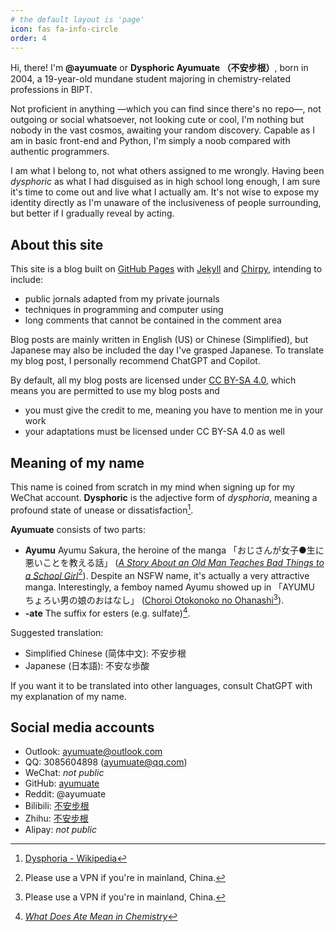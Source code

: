 ```yaml
---
# the default layout is 'page'
icon: fas fa-info-circle
order: 4
---
```


Hi, there! I'm **@ayumuate** or **Dysphoric Ayumuate （不安步根）**, born in 2004, a 19-year-old mundane student majoring in chemistry-related professions in BIPT.

Not proficient in anything —which you can find since there's no repo—, not outgoing or social whatsoever, not looking cute or cool, I'm nothing but nobody in the vast cosmos, awaiting your random discovery. Capable as I am in basic front-end and Python, I'm simply a noob compared with authentic programmers.

I am what I belong to, not what others assigned to me wrongly. Having been *dysphoric* as what I had disguised as in high school long enough, I am sure it's time to come out and live what I actually am. It's not wise to expose my identity directly as I'm unaware of the inclusiveness of people surrounding, but better if I gradually reveal by acting.

## About this site

This site is a blog built on [GitHub Pages] with [Jekyll] and [Chirpy], intending to include:

[GitHub Pages]: https://pages.github.com/
[Jekyll]: https://jekyllrb.com/
[Chirpy]: https://github.com/cotes2020/jekyll-theme-chirpy

* public jornals adapted from my private journals
* techniques in programming and computer using
* long comments that cannot be contained in the comment area

Blog posts are mainly written in English (US) or Chinese (Simplified), but Japanese may also be included the day I've grasped Japanese. To translate my blog post, I personally recommend ChatGPT and Copilot.

By default, all my blog posts are licensed under [CC BY-SA 4.0](https://creativecommons.org/licenses/by-sa/4.0/?ref=chooser-v1), which means you are permitted to use my blog posts and

* you must give the credit to me, meaning you have to mention me in your work
* your adaptations must be licensed under CC BY-SA 4.0 as well

## Meaning of my name

This name is coined from scratch in my mind when signing up for my WeChat account. **Dysphoric** is the adjective form of *dysphoria*, meaning a profound state of unease or dissatisfaction[^dysphoria].

**Ayumuate** consists of two parts:

* **Ayumu** Ayumu Sakura, the heroine of the manga 「おじさんが女子●生に悪いことを教える話」 ([*A Story About an Old Man Teaches Bad Things to a School Girl*](https://mangakakalot.com/chapter/ua920785/chapter_1)[^vpn]). Despite an NSFW name, it's actually a very attractive manga. Interestingly, a femboy named Ayumu showed up in 「AYUMU ちょろい男の娘のおはなし」 ([Choroi Otokonoko no Ohanashi](https://mangakakalot.com/manga/yo929441)[^vpn]).
* **-ate** The suffix for esters (e.g. sulfate)[^ate].

Suggested translation:

* Simplified Chinese (简体中文): 不安步根
* Japanese (日本語): 不安な歩酸

If you want it to be translated into other languages, consult ChatGPT with my explanation of my name.

## Social media accounts

* Outlook: [ayumuate@outlook.com](mailto:ayumuate@outlook.com)
* QQ: 3085604898 ([ayumuate@qq.com](mailto:ayumuate@qq.com))
* WeChat: *not public*
* GitHub: [ayumuate](https://github.com/ayumuate)
* Reddit: @ayumuate
* Bilibili: [不安步根](https://space.bilibili.com/1828595695)
* Zhihu: [不安步根](https://www.zhihu.com/people/ayumuate)
* Alipay: *not public*

[^dysphoria]: [Dysphoria - Wikipedia](https://en.wikipedia.org/wiki/Dysphoria)
[^ate]: [*What Does Ate Mean in Chemistry*](https://science.blurtit.com/33087/what-does-ate-mean-in-chemistry)
[^vpn]: Please use a VPN if you're in mainland, China.

<!-- > Add Markdown syntax content to file `_tabs/about.md`{: .filepath } and it will show up on this page.
{: .prompt-tip }-->
